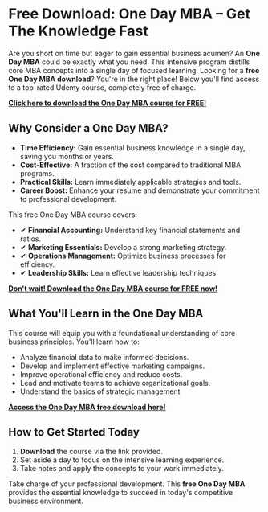 # Free Download: One Day MBA – Get The Knowledge Fast

Are you short on time but eager to gain essential business acumen? An **One Day MBA** could be exactly what you need. This intensive program distills core MBA concepts into a single day of focused learning. Looking for a **free One Day MBA download**? You're in the right place! Below you'll find access to a top-rated Udemy course, completely free of charge.

[**Click here to download the One Day MBA course for FREE!**](https://udemywork.com/one-day-mba)

## Why Consider a One Day MBA?

*   **Time Efficiency:** Gain essential business knowledge in a single day, saving you months or years.
*   **Cost-Effective:** A fraction of the cost compared to traditional MBA programs.
*   **Practical Skills:** Learn immediately applicable strategies and tools.
*   **Career Boost:** Enhance your resume and demonstrate your commitment to professional development.

This free One Day MBA course covers:

*   ✔ **Financial Accounting:** Understand key financial statements and ratios.
*   ✔ **Marketing Essentials:** Develop a strong marketing strategy.
*   ✔ **Operations Management:** Optimize business processes for efficiency.
*   ✔ **Leadership Skills:** Learn effective leadership techniques.

[**Don't wait! Download the One Day MBA course for FREE now!**](https://udemywork.com/one-day-mba)

## What You'll Learn in the One Day MBA

This course will equip you with a foundational understanding of core business principles. You'll learn how to:

*   Analyze financial data to make informed decisions.
*   Develop and implement effective marketing campaigns.
*   Improve operational efficiency and reduce costs.
*   Lead and motivate teams to achieve organizational goals.
*   Understand the basics of strategic management

[**Access the One Day MBA free download here!**](https://udemywork.com/one-day-mba)

## How to Get Started Today

1.  **Download** the course via the link provided.
2.  Set aside a day to focus on the intensive learning experience.
3.  Take notes and apply the concepts to your work immediately.

Take charge of your professional development. This **free One Day MBA** provides the essential knowledge to succeed in today's competitive business environment.
